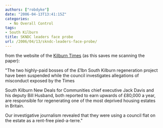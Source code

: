 ```yaml
---
authors: ["robdyke"]
date: "2006-04-13T13:41:15Z"
categories:
  - No Overall Control
tags:
- South Kilburn
title: SKNDC leaders face probe
url: /2006/04/13/skndc-leaders-face-probe/
---
```

from the website of the [Kilburn Times](http://www.kilburntimes.co.uk/content/camden/kilburntimes/news/story.aspx?brand=KLBTOnline&#38;category=news&#38;tBrand=northlondon24&#38;tCategory=newsklbt&#38;itemid=WeED05%20Apr%202006%2016%3A45%3A36%3A537) (as this saves me scanning the paper):

"The two highly-paid bosses of the £1bn South Kilburn regeneration project have been suspended while the council investigates allegations of misconduct exposed by the Times

South Kilburn New Deals for Communities chief executive Jack Davis and his deputy Bill Husband, both reported to earn upwards of £80,000 a year, are responsible for regenerating one of the most deprived housing estates in Britain.

Our investigative journalism revealed that they were using a council flat on the estate as a rent-free pied-a-terre."